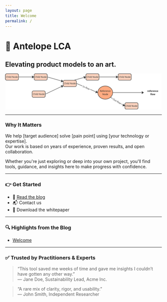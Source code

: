 ```yaml
---
layout: page
title: Welcome
permalink: /
---
```


# 🌱 Antelope LCA

## Elevating product models to an art.

![Main image alt text](/assets/img/generic-model.png)

---

### Why It Matters



We help [target audience] solve [pain point] using [your technology or expertise].  
Our work is based on years of experience, proven results, and open collaboration.

Whether you're just exploring or deep into your own project, you'll find tools, guidance, and insights here to make progress with confidence.

---

### 👉 Get Started

- 📖 [Read the blog](/posts/)
- 📬 Contact us
- 📄 Download the whitepaper

---

### 🔍 Highlights from the Blog

- [Welcome](/posts/welcome/)

---

### ✅ Trusted by Practitioners & Experts

> “This tool saved me weeks of time and gave me insights I couldn’t have gotten any other way.”  
> — Jane Doe, Sustainability Lead, Acme Inc.

> “A rare mix of clarity, rigor, and usability.”  
> — John Smith, Independent Researcher
